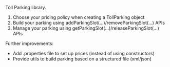 Toll Parking library.

1. Choose your pricing policy when creating a TollParking object
2. Build your parking using addParkingSlot(...)/removeParkingSlot(...) APIs
3. Manage your parking using getParkingSlot(...)/releaseParkingSlot(...) APIs

Further improvements:
- Add .properties file to set up prices (instead of using constructors)
- Provide utils to build parking based on a structured file (xml/json)


